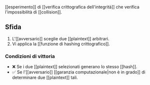 [[esperimento]] di [[verifica crittografica dell'integrità]] che verifica l'impossibilità di [[collision]].

## Sfida

1. L'[[avversario]] sceglie due [[plaintext]] arbitrari.
2. Vi applica la [[funzione di hashing crittografico]].

### Condizioni di vittoria

- ❌ Se i due [[plaintext]] selezionati generano lo stesso [[hash]].
- ✅ Se l'[[avversario]] [[garanzia computazionale|non è in grado]] di determinare due [[plaintext]] tali.
